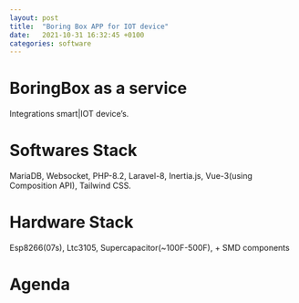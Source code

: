 ```yaml
---
layout: post
title:  "Boring Box APP for IOT device"
date:   2021-10-31 16:32:45 +0100
categories: software
---
```


# BoringBox as a service
Integrations smart|IOT device’s. 

# Softwares Stack
MariaDB, Websocket, PHP-8.2, Laravel-8, Inertia.js, Vue-3(using Composition API), Tailwind CSS.

# Hardware Stack
Esp8266(07s), Ltc3105, Supercapacitor(~100F-500F), + SMD components
 
# Agenda
